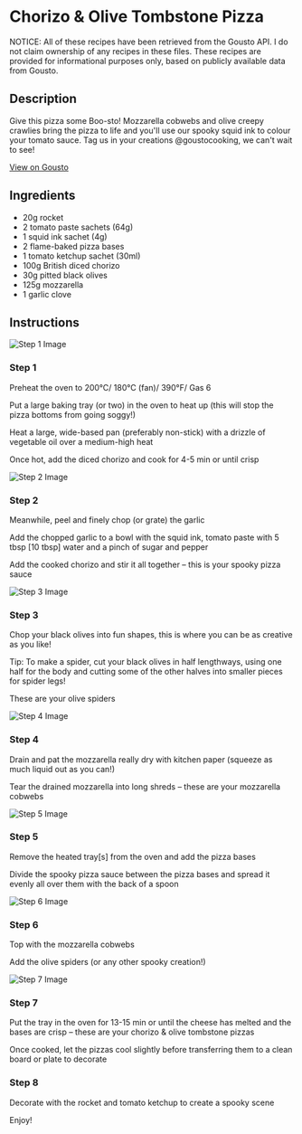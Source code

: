 # Chorizo & Olive Tombstone Pizza

NOTICE: All of these recipes have been retrieved from the Gousto API. I do not claim ownership of any recipes in these files. These recipes are provided for informational purposes only, based on publicly available data from Gousto.

## Description

Give this pizza some Boo-sto! Mozzarella cobwebs and olive creepy crawlies bring the pizza to life and you'll use our spooky squid ink to colour your tomato sauce. Tag us in your creations @goustocooking, we can't wait to see!

[View on Gousto](https://www.gousto.co.uk/recipes/cookbook/chorizo-olive-tombstone-pizza)

## Ingredients

- 20g rocket
- 2 tomato paste sachets (64g)
- 1 squid ink sachet (4g)
- 2 flame-baked pizza bases
- 1 tomato ketchup sachet (30ml)
- 100g British diced chorizo
- 30g pitted black olives
- 125g mozzarella
- 1 garlic clove

## Instructions

![Step 1 Image](https://production-media.gousto.co.uk/cms/recipe-step-image/2350-Step-1-x200.jpg)

### Step 1

Preheat the oven to 200°C/ 180°C (fan)/ 390°F/ Gas 6


Put a large baking tray (or two) in the oven to heat up (this will stop the pizza bottoms from going soggy!)


Heat a large, wide-based pan (preferably non-stick) with a drizzle of vegetable oil over a medium-high heat


Once hot, add the diced chorizo and cook for 4-5 min or until crisp

![Step 2 Image](https://production-media.gousto.co.uk/cms/recipe-step-image/2350-Step-2-x200.jpg)

### Step 2

Meanwhile, peel and finely chop (or grate) the garlic 


Add the chopped garlic to a bowl with the squid ink, tomato paste with 5 tbsp <span class="text-danger">[10 tbsp]</span> water and a pinch of sugar and pepper


Add the cooked chorizo and stir it all together – this is your spooky pizza sauce

![Step 3 Image](https://production-media.gousto.co.uk/cms/recipe-step-image/2350-Step-3-x200.jpg)

### Step 3

Chop your black olives into fun shapes, this is where you can be as creative as you like!


Tip: To make a spider, cut your black olives in half lengthways, using one half for the body and cutting some of the other halves into smaller pieces for spider legs!


These are your olive spiders

![Step 4 Image](https://production-media.gousto.co.uk/cms/recipe-step-image/2350-Step-4-x200.jpg)

### Step 4

Drain and pat the mozzarella really dry with kitchen paper (squeeze as much liquid out as you can!)


Tear the drained mozzarella into long shreds – these are your mozzarella cobwebs

![Step 5 Image](https://production-media.gousto.co.uk/cms/recipe-step-image/2350-Step-5-x200.jpg)

### Step 5

Remove the heated tray<span class="text-danger">[s</span><span class="text-danger">]</span> from the oven and add the pizza bases


Divide the spooky pizza sauce between the pizza bases and spread it evenly all over them with the back of a spoon

![Step 6 Image](https://production-media.gousto.co.uk/cms/recipe-step-image/2350-Step-6-x200.jpg)

### Step 6

Top with the mozzarella cobwebs


Add the olive spiders (or any other spooky creation!)

![Step 7 Image](https://production-media.gousto.co.uk/cms/recipe-step-image/2350-Step-7-x200.jpg)

### Step 7

Put the tray in the oven for 13-15 min or until the cheese has melted and the bases are crisp – these are your chorizo &amp; olive tombstone pizzas


Once cooked, let the pizzas cool slightly before transferring them to a clean board or plate to decorate

### Step 8

Decorate with the rocket and tomato ketchup to create a spooky scene


Enjoy!

